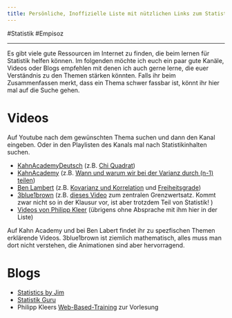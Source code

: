```yaml
---
title: Persönliche, Inoffizielle Liste mit nützlichen Links zum Statistiklernen 
--- 
```

#Statistik #Empisoz 
- - -
Es gibt viele gute Ressourcen im Internet zu finden, die beim lernen für Statistik helfen können. 
Im folgenden möchte ich euch ein paar gute Kanäle, Videos oder Blogs empfehlen mit denen ich auch gerne lerne, die euer Verständnis zu den Themen stärken könnten. Falls ihr beim Zusammenfassen merkt, dass ein Thema schwer fassbar ist, könnt ihr hier mal auf die Suche gehen.

# Videos
Auf Youtube nach dem gewünschten Thema suchen und dann den Kanal eingeben. Oder in den Playlisten des Kanals mal nach Statistikinhalten suchen.

- [KahnAcademyDeutsch](https://www.youtube.com/@KhanAcademyDeutsch/videos) (z.B. [Chi Quadrat](https://youtu.be/jABsbNBPXIk)) 
- [KahnAcademy](https://www.youtube.com/@khanacademy) (z.B. [Wann und warum wir bei der Varianz durch (n-1) teilen](https://youtu.be/mcpeHkEabbk))
- [Ben Lambert](https://www.youtube.com/@SpartacanUsuals/videos) (z.B. [Kovarianz und Korrelation](https://youtu.be/KDw3hC2YNFc) und [Freiheitsgrade](https://youtu.be/-4aiKmPC994))
- [3blue1brown](https://www.youtube.com/@3blue1brown) (z.B. [dieses Video](https://youtu.be/zeJD6dqJ5lo) zum zentralen Grenzwertsatz. Kommt zwar nicht so in der Klausur vor, ist aber trotzdem Teil von Statistik! )
- [Videos von Philipp Kleer](https://vimeo.com/channels/1815335) (übrigens ohne Absprache mit ihm hier in der Liste)

Auf Kahn Academy und bei Ben Labert findet ihr zu spezfischen Themen erklärende Videos. 
3blue1brown ist ziemlich mathematisch, alles muss man dort nicht verstehen, die Animationen sind aber hervorragend. 

# Blogs
- [Statistics by Jim](https://statisticsbyjim.com/)
- [Statistik Guru](https://statistikguru.de/)
- Philipp Kleers [Web-Based-Training](https://lehre.bpkleer.de/stats101/) zur Vorlesung